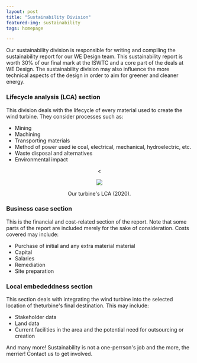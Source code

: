 ```yaml
---
layout: post
title: "Sustainability Division"
featured-img: sustainability
tags: homepage

---
```


Our sustainability division is responsible for writing and compiling the sustainability report for our WE Design team. This sustainability report is worth 30% of our final mark at the ISWTC and a core part of the deals at WE Design. The sustainability division may also influence the more technical aspects of the design in order to aim for greener and cleaner energy.

### Lifecycle analysis (LCA) section

This division deals with the lifecycle of every material used to create the wind turbine. They consider processes such as:

* Mining
* Machining
* Transporting materials
* Method of power used ie coal, electrical, mechanical, hydroelectric, etc.
* Waste disposal and alternatives
* Environmental impact

<p align="center">
  <   
  
  >
</p>

<p align="center">
  <img src="{{ site.url }}{{ site.baseurl }}/assets/img/posts/LCA(2020).jpg">
</p>
<p align="center">
  Our turbine's LCA (2020).
</p>

### Business case section

This is the financial and cost-related section of the report. Note that some parts of the report are included merely for the sake of consideration. Costs covered may include:

* Purchase of initial and any extra material material
* Capital
* Salaries
* Remediation
* Site preparation

### Local embededdness section

This section deals with integrating the wind turbine into the selected location of theturbine's final destination. This may include:

* Stakeholder data
* Land data
* Current facilities in the area and the potential need for outsourcing or creation

And many more! Sustainability is not a one-perrson's job and the more, the merrier! Contact us to get involved.
